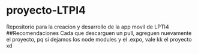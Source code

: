 # proyecto-LTPI4
Repositorio para la creacion y desarrollo de la app movil de LPTI4
##Recomendaciones
Cada que descarguen un pull, agreguen nuevamente el proyecto, pq si dejamos los node modules y el .expo, vale kk el proyecto xd
